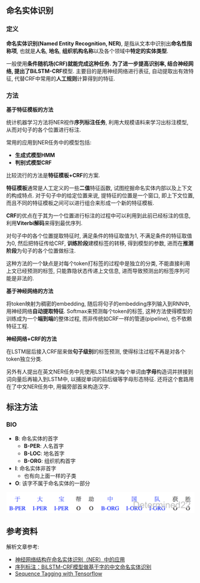## 命名实体识别

### 定义

**命名实体识别(Named Entity Recognition, NER)**, 是指从文本中识别出**命名性指称项**, 也就是**人名**, **地名**, **组织机构名称**以及各个领域中**特定的实体类型**.

一般使用**条件随机场(CRF)**就能完成这种任务. 为了进一步提高识别率, 结合神经网络, 提出了**BiLSTM-CRF**模型. 主要目的是用神经网络进行表征, 自动提取出有效特征, 代替CRF中常用的**人工规则**计算得到的特征.

### 方法

**基于特征模板的方法**

统计机器学习方法将NER视作**序列标注任务**, 利用大规模语料来学习出标注模型, 从而对句子的各个位置进行标注.

常用的应用到NER任务中的模型包括:

- **生成式模型HMM**
- **判别式模型CRF**

比较流行的方法是**特征模板+CRF**的方案.

**特征模板**通常是人工定义的一些**二值**特征函数, 试图挖掘命名实体内部以及上下文的构成特点. 对于句子中的给定位置来说, 提特征的位置是一个窗口, 即上下文位置, 而且不同的特征模板之间可以进行组合来形成一个新的特征模板.

**CRF**的优点在于其为一个位置进行标注的过程中可以利用到此前已经标注的信息, 利用**Viterbi解码**来得到最优序列.

对句子中的各个位置提取特征时, 满足条件的特征取值为1, 不满足条件的特征取值为0, 然后把特征传给CRF, **训练阶段**建模标签的转移, 得到模型的参数, 进而在**推测阶段**为句子的各个位置做标注.

这种方法的一个缺点是对每个token打标签的过程中是独立的分类, 不能直接利用上文已经预测的标签, 只能靠隐状态传递上文信息, 进而导致预测出的标签序列可能是非法的.

**基于神经网络的方法**

将token映射为稠密的embedding, 随后将句子的embedding序列输入到RNN中, 用神经网络**自动提取特征**. Softmax来预测每个token的标签, 这种方法使得模型的训练成为一个**端到端**的整体过程, 而非传统如CRF一样的管道(pipeline), 也不依赖特征工程.

**神经网络+CRF的方法**

在LSTM层后接入CRF层来做**句子级别**的标签预测, 使得标注过程不再是对各个token独立分类.

另外有人提出在英文NER任务中先使用LSTM来为每个单词由**字母**构造词并拼接到词向量后再输入到LSTM中, 以捕捉单词的前后缀等字母形态特征. 还将这个套路用在了中文NER任务中, 用偏旁部首来构造汉字.

## 标注方法

### BIO

- **B**: 命名实体的首字
  - **B-PER**: 人名首字
  - **B-LOC**: 地名首字
  - **B-ORG**: 组织机构首字
- **I**: 命名实体非首字
  - 也有向上面一样的子类
- **O**: 该字不属于命名实体的一部分

![](pics/1008922-20170726160351203-320745153.png)

## 参考资料

解析文章参考:

- [神经网络结构在命名实体识别（NER）中的应用](http://www.cnblogs.com/robert-dlut/p/6847401.html)
- [序列标注：BiLSTM-CRF模型做基于字的中文命名实体识别](http://www.cnblogs.com/Determined22/p/7238342.html)
- [Sequence Tagging with Tensorflow](https://guillaumegenthial.github.io/sequence-tagging-with-tensorflow.html)
